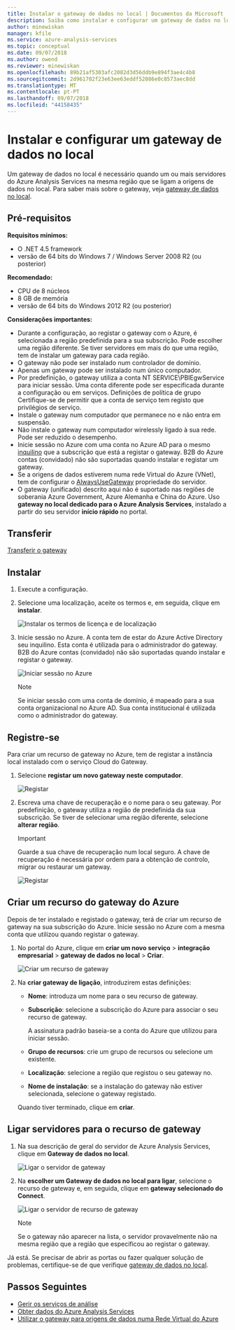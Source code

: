 ```yaml
---
title: Instalar o gateway de dados no local | Documentos da Microsoft
description: Saiba como instalar e configurar um gateway de dados no local.
author: minewiskan
manager: kfile
ms.service: azure-analysis-services
ms.topic: conceptual
ms.date: 09/07/2018
ms.author: owend
ms.reviewer: minewiskan
ms.openlocfilehash: 89b21af5303afc2082d3d56ddb9e894f3ae4c4b8
ms.sourcegitcommit: 2d961702f23e63ee63eddf52086e0c8573aec8dd
ms.translationtype: MT
ms.contentlocale: pt-PT
ms.lasthandoff: 09/07/2018
ms.locfileid: "44158435"
---
```

# <a name="install-and-configure-an-on-premises-data-gateway"></a>Instalar e configurar um gateway de dados no local
Um gateway de dados no local é necessário quando um ou mais servidores do Azure Analysis Services na mesma região que se ligam a origens de dados no local. Para saber mais sobre o gateway, veja [gateway de dados no local](analysis-services-gateway.md).

## <a name="prerequisites"></a>Pré-requisitos
**Requisitos mínimos:**

* O .NET 4.5 framework
* versão de 64 bits do Windows 7 / Windows Server 2008 R2 (ou posterior)

**Recomendado:**

* CPU de 8 núcleos
* 8 GB de memória
* versão de 64 bits do Windows 2012 R2 (ou posterior)

**Considerações importantes:**

* Durante a configuração, ao registar o gateway com o Azure, é selecionada a região predefinida para a sua subscrição. Pode escolher uma região diferente. Se tiver servidores em mais do que uma região, tem de instalar um gateway para cada região. 
* O gateway não pode ser instalado num controlador de domínio.
* Apenas um gateway pode ser instalado num único computador.
* Por predefinição, o gateway utiliza a conta NT SERVICE\PBIEgwService para iniciar sessão. Uma conta diferente pode ser especificada durante a configuração ou em serviços. Definições de política de grupo Certifique-se de permitir que a conta de serviço tem registo que privilégios de serviço.
* Instale o gateway num computador que permanece no e não entra em suspensão.
* Não instale o gateway num computador wirelessly ligado à sua rede. Pode ser reduzido o desempenho.
* Inicie sessão no Azure com uma conta no Azure AD para o mesmo [inquilino](https://msdn.microsoft.com/library/azure/jj573650.aspx#BKMK_WhatIsAnAzureADTenant) que a subscrição que está a registar o gateway. B2B do Azure contas (convidado) não são suportadas quando instalar e registar um gateway.
* Se a origens de dados estiverem numa rede Virtual do Azure (VNet), tem de configurar o [AlwaysUseGateway](analysis-services-vnet-gateway.md) propriedade do servidor.
* O gateway (unificado) descrito aqui não é suportado nas regiões de soberania Azure Government, Azure Alemanha e China do Azure. Uso **gateway no local dedicado para o Azure Analysis Services**, instalado a partir do seu servidor **início rápido** no portal. 


## <a name="download"></a>Transferir
 [Transferir o gateway](https://aka.ms/azureasgateway)

## <a name="install"></a>Instalar

1. Execute a configuração.

2. Selecione uma localização, aceite os termos e, em seguida, clique em **instalar**.

   ![Instalar os termos de licença e de localização](media/analysis-services-gateway-install/aas-gateway-installer-accept.png)

3. Inicie sessão no Azure. A conta tem de estar do Azure Active Directory seu inquilino. Esta conta é utilizada para o administrador do gateway. B2B do Azure contas (convidado) não são suportadas quando instalar e registar o gateway.

   ![Iniciar sessão no Azure](media/analysis-services-gateway-install/aas-gateway-installer-account.png)

   > [!NOTE]
   > Se iniciar sessão com uma conta de domínio, é mapeado para a sua conta organizacional no Azure AD. Sua conta institucional é utilizada como o administrador do gateway.

## <a name="register"></a>Registre-se
Para criar um recurso de gateway no Azure, tem de registar a instância local instalado com o serviço Cloud do Gateway. 

1.  Selecione **registar um novo gateway neste computador**.

    ![Registar](media/analysis-services-gateway-install/aas-gateway-register-new.png)

2. Escreva uma chave de recuperação e o nome para o seu gateway. Por predefinição, o gateway utiliza a região de predefinida da sua subscrição. Se tiver de selecionar uma região diferente, selecione **alterar região**.

    > [!IMPORTANT]
    > Guarde a sua chave de recuperação num local seguro. A chave de recuperação é necessária por ordem para a obtenção de controlo, migrar ou restaurar um gateway. 

   ![Registar](media/analysis-services-gateway-install/aas-gateway-register-name.png)


## <a name="create-resource"></a>Criar um recurso do gateway do Azure
Depois de ter instalado e registado o gateway, terá de criar um recurso de gateway na sua subscrição do Azure. Inicie sessão no Azure com a mesma conta que utilizou quando registar o gateway.

1. No portal do Azure, clique em **criar um novo serviço** > **integração empresarial** > **gateway de dados no local**  >   **Criar**.

   ![Criar um recurso de gateway](media/analysis-services-gateway-install/aas-gateway-new-azure-resource.png)

2. Na **criar gateway de ligação**, introduzirem estas definições:

    * **Nome**: introduza um nome para o seu recurso de gateway. 

    * **Subscrição**: selecione a subscrição do Azure para associar o seu recurso de gateway. 
   
      A assinatura padrão baseia-se a conta do Azure que utilizou para iniciar sessão.

    * **Grupo de recursos**: crie um grupo de recursos ou selecione um existente.

    * **Localização**: selecione a região que registou o seu gateway no.

    * **Nome de instalação**: se a instalação do gateway não estiver selecionada, selecione o gateway registado. 

    Quando tiver terminado, clique em **criar**.

## <a name="connect-servers"></a>Ligar servidores para o recurso de gateway

1. Na sua descrição de geral do servidor de Azure Analysis Services, clique em **Gateway de dados no local**.

   ![Ligar o servidor de gateway](media/analysis-services-gateway-install/aas-gateway-connect-server.png)

2. Na **escolher um Gateway de dados no local para ligar**, selecione o recurso de gateway e, em seguida, clique em **gateway selecionado do Connect**.

   ![Ligar o servidor de recurso de gateway](media/analysis-services-gateway-install/aas-gateway-connect-resource.png)

    > [!NOTE]
    > Se o gateway não aparecer na lista, o servidor provavelmente não na mesma região que a região que especificou ao registar o gateway. 

Já está. Se precisar de abrir as portas ou fazer qualquer solução de problemas, certifique-se de que verifique [gateway de dados no local](analysis-services-gateway.md).

## <a name="next-steps"></a>Passos Seguintes
* [Gerir os serviços de análise](analysis-services-manage.md)   
* [Obter dados do Azure Analysis Services](analysis-services-connect.md)   
* [Utilizar o gateway para origens de dados numa Rede Virtual do Azure](analysis-services-vnet-gateway.md)

